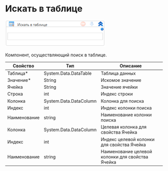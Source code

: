 # Искать в таблице

![](<../../../../.gitbook/assets/image (666).png>)

Компонент, осуществляющий поиск в таблице.

| Свойство     | Тип                    | Описание                                         |
| ------------ | ---------------------- | ------------------------------------------------ |
| Таблица\*    | System.Data.DataTable  | Таблица данных                                   |
| Значение\*   | String                 | Искомое значение                                 |
| Ячейка       | String                 | Значение ячейки                                  |
| Строка       | int                    | Индекс строки                                    |
| Колонка      | System.Data.DataColumn | Колонка для поиска                               |
| Индекс       | int                    | Индекс колонки поиска                            |
| Наименование | string                 | Наименование колонки поиска                      |
| Колонка      | System.Data.DataColumn | Целевая колонка для свойства Ячейка              |
| Индекс       | int                    | Индекс целевой колонки для свойства Ячейка       |
| Наименование | string                 | Наименование целевой колонки для свойства Ячейка |
